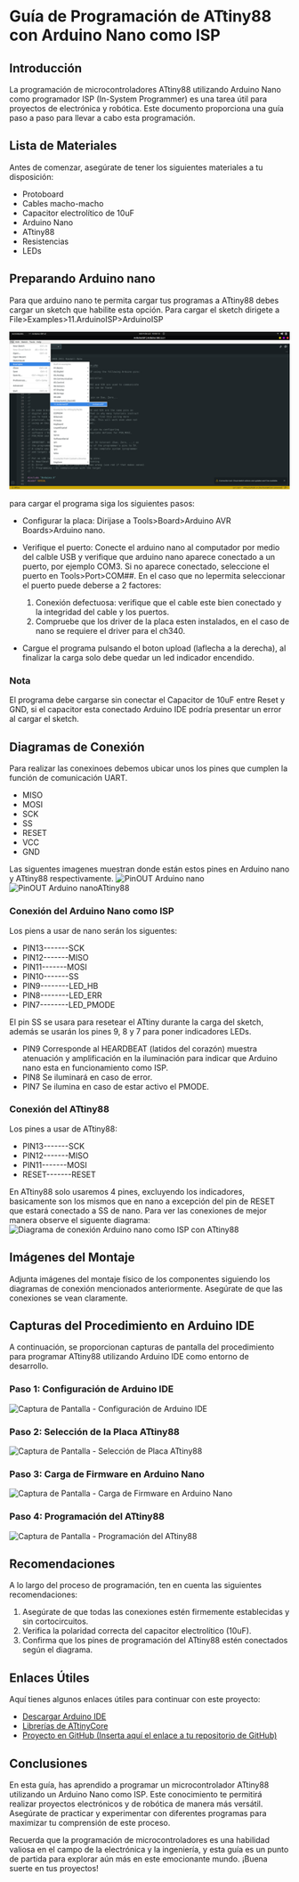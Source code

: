 # Guía de Programación de ATtiny88 con Arduino Nano como ISP

## Introducción

La programación de microcontroladores ATtiny88 utilizando Arduino Nano como programador ISP (In-System Programmer) es una tarea útil para proyectos de electrónica y robótica. Este documento proporciona una guía paso a paso para llevar a cabo esta programación.

## Lista de Materiales

Antes de comenzar, asegúrate de tener los siguientes materiales a tu disposición:

- Protoboard
- Cables macho-macho
- Capacitor electrolítico de 10uF
- Arduino Nano
- ATtiny88
- Resistencias
- LEDs

## Preparando Arduino nano

Para que arduino nano te permita cargar tus programas a ATtiny88 debes cargar un sketch que habilite esta opción.
Para cargar el sketch dirigete a File>Examples>11.ArduinoISP>ArduinoISP

![Ruta ubicación sketch ArduinoISP](../img/arduinoISP.png)

para cargar el programa siga los siguientes pasos:
- Configurar la placa: Dirijase a Tools>Board>Arduino AVR Boards>Arduino nano.
- Verifique el puerto: Conecte el arduino nano al computador por medio del calble USB y verifique que arduino nano aparece conectado a un puerto, por ejemplo COM3. Si no aparece conectado, seleccione el puerto en Tools>Port>COM##. En el caso que no lepermita seleccionar el puerto puede deberse a 2 factores:
    1. Conexión defectuosa: verifique que el cable este bien conectado y la integridad del cable y los puertos.
    2. Compruebe que los driver de la placa esten instalados, en el caso de nano se requiere el driver para el ch340.

- Cargue el programa pulsando el boton upload (laflecha a la derecha), al finalizar la carga solo debe quedar un led indicador encendido.

### Nota

El programa debe cargarse sin conectar el Capacitor de 10uF entre Reset y GND, si el capacitor esta conectado Arduino IDE podría presentar un error al cargar el sketch.

## Diagramas de Conexión

Para realizar las conexinoes debemos ubicar unos los pines que cumplen la función de comunicación UART.
- MISO
- MOSI
- SCK
- SS
- RESET
- VCC
- GND

Las siguentes imagenes muestran donde están estos pines en Arduino nano y ATtiny88 respectivamente.
![PinOUT Arduino nano](img/nano328.png)
![PinOUT Arduino nanoATtiny88](img/attiny88.jpg)

### Conexión del Arduino Nano como ISP

Los piens a usar de nano serán los siguentes:
- PIN13-------SCK
- PIN12-------MISO
- PIN11-------MOSI
- PIN10-------SS
- PIN9--------LED_HB
- PIN8--------LED_ERR
- PIN7--------LED_PMODE

El pin SS se usara para resetear el ATtiny durante la carga del sketch, además se usarán los pines 9, 8 y 7 para poner indicadores LEDs.
* PIN9 Corresponde al HEARDBEAT (latidos del corazón) muestra atenuación y amplificación en la iluminación para indicar que Arduino nano esta en funcionamiento como ISP.
* PIN8 Se iluminará en caso de error.
* PIN7 Se ilumina en caso de estar activo el PMODE.

### Conexión del ATtiny88

Los pines a usar de ATtiny88:

- PIN13-------SCK
- PIN12-------MISO
- PIN11-------MOSI
- RESET-------RESET

En ATtiny88 solo usaremos 4 pines, excluyendo los indicadores, basicamente son los mismos que en nano a excepción del pin de RESET que estará conectado a SS de nano.
Para ver las conexiones de mejor manera observe el siguente diagrama:
![Diagrama de conexión Arduino nano como ISP con ATtiny88](img/nano_isp_attiny88.png)

## Imágenes del Montaje

Adjunta imágenes del montaje físico de los componentes siguiendo los diagramas de conexión mencionados anteriormente. Asegúrate de que las conexiones se vean claramente.

## Capturas del Procedimiento en Arduino IDE

A continuación, se proporcionan capturas de pantalla del procedimiento para programar ATtiny88 utilizando Arduino IDE como entorno de desarrollo.

### Paso 1: Configuración de Arduino IDE

![Captura de Pantalla - Configuración de Arduino IDE](captura_arduino_ide_configuracion.png)

### Paso 2: Selección de la Placa ATtiny88

![Captura de Pantalla - Selección de Placa ATtiny88](captura_arduino_ide_seleccion_placa.png)

### Paso 3: Carga de Firmware en Arduino Nano

![Captura de Pantalla - Carga de Firmware en Arduino Nano](captura_arduino_ide_carga_firmware.png)

### Paso 4: Programación del ATtiny88

![Captura de Pantalla - Programación del ATtiny88](captura_arduino_ide_programacion_attiny88.png)

## Recomendaciones

A lo largo del proceso de programación, ten en cuenta las siguientes recomendaciones:

1. Asegúrate de que todas las conexiones estén firmemente establecidas y sin cortocircuitos.
2. Verifica la polaridad correcta del capacitor electrolítico (10uF).
3. Confirma que los pines de programación del ATtiny88 estén conectados según el diagrama.

## Enlaces Útiles

Aquí tienes algunos enlaces útiles para continuar con este proyecto:

- [Descargar Arduino IDE](https://www.arduino.cc/en/software)
- [Librerías de ATtinyCore](https://github.com/SpenceKonde/ATTinyCore)
- [Proyecto en GitHub (Inserta aquí el enlace a tu repositorio de GitHub)](https://github.com/tu-usuario/tu-proyecto)

## Conclusiones

En esta guía, has aprendido a programar un microcontrolador ATtiny88 utilizando un Arduino Nano como ISP. Este conocimiento te permitirá realizar proyectos electrónicos y de robótica de manera más versátil. Asegúrate de practicar y experimentar con diferentes programas para maximizar tu comprensión de este proceso.

Recuerda que la programación de microcontroladores es una habilidad valiosa en el campo de la electrónica y la ingeniería, y esta guía es un punto de partida para explorar aún más en este emocionante mundo. ¡Buena suerte en tus proyectos!
